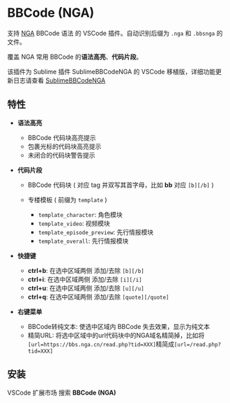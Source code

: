 BBCode (NGA)
=============

支持 [NGA](https://bbs.nga.cn/) BBCode 语法 的 VSCode 插件。自动识别后缀为 `.nga` 和 `.bbsnga` 的文件。

覆盖 NGA 常用 BBCode 的**语法高亮**、**代码片段**。

该插件为 Sublime 插件 SublimeBBCodeNGA 的 VSCode 移植版，详细功能更新日志请查看 [SublimeBBCodeNGA](https://github.com/stone5265/SublimeBBCodeNGA)

## 特性

- **语法高亮**
  - BBCode 代码块高亮提示
  - 包裹光标的代码块高亮提示
  - 未闭合的代码块警告提示

- **代码片段**
  - BBCode 代码块 ( 对应 tag 并双写其首字母，比如 **bb** 对应 `[b][/b]` )

  - 专楼模板 ( 前缀为 `template` )
    - `template_character`: 角色模块
    - `template_video`: 视频模块
    - `template_episode_preview`: 先行情报模块
    - `template_overall`: 先行情报模块

- **快捷键**
  - **ctrl+b**: 在选中区域两侧 添加/去除 `[b][/b]`
  - **ctrl+i**: 在选中区域两侧 添加/去除 `[i][/i]`
  - **ctrl+u**: 在选中区域两侧 添加/去除 `[u][/u]`
  - **ctrl+q**: 在选中区域两侧 添加/去除 `[quote][/quote]`

- **右键菜单**
  - BBCode转纯文本: 使选中区域内 BBCode 失去效果，显示为纯文本
  - 精简URL: 将选中区域中的url代码块中的NGA域名精简掉，比如将`[url=https://bbs.nga.cn/read.php?tid=XXX]`精简成`[url=/read.php?tid=XXX]`
  
## 安装

VSCode 扩展市场 搜索 **BBCode (NGA)**